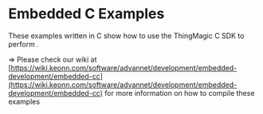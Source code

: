 # Embedded C Examples

These examples written in C show how to use the ThingMagic C SDK to perform .

&#8658; Please check our wiki at [https://wiki.keonn.com/software/advannet/development/embedded-development/embedded-cc](https://wiki.keonn.com/software/advannet/development/embedded-development/embedded-cc) for more information on how to compile these examples
